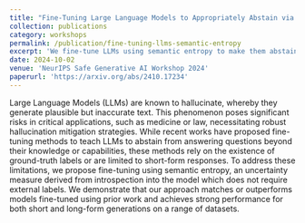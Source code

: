 ```yaml
---
title: "Fine-Tuning Large Language Models to Appropriately Abstain via Semantic Entropy"
collection: publications
category: workshops
permalink: /publication/fine-tuning-llms-semantic-entropy
excerpt: 'We fine-tune LLMs using semantic entropy to make them abstain from answering uncertain questions.'
date: 2024-10-02
venue: 'NeurIPS Safe Generative AI Workshop 2024'
paperurl: 'https://arxiv.org/abs/2410.17234'
---
```


Large Language Models (LLMs) are known to hallucinate, whereby they generate plausible but inaccurate text. This phenomenon poses significant risks in critical applications, such as medicine or law, necessitating robust hallucination mitigation strategies. While recent works have proposed fine-tuning methods to teach LLMs to abstain from answering questions beyond their knowledge or capabilities, these methods rely on the existence of ground-truth labels or are limited to short-form responses. To address these limitations, we propose fine-tuning using semantic entropy, an uncertainty measure derived from introspection into the model which does not require external labels. We demonstrate that our approach matches or outperforms models fine-tuned using prior work and achieves strong performance for both short and long-form generations on a range of datasets.